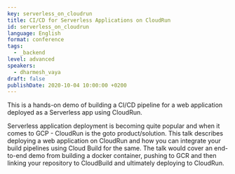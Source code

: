 ```yaml
---
key: serverless_on_cloudrun
title: CI/CD for Serverless Applications on CloudRun
id: serverless_on_cloudrun
language: English
format: conference
tags:
  - _backend
level: advanced
speakers:
  - dharmesh_vaya
draft: false
publishDate: 2020-10-04 10:00:00 +0200
---
```


This is a hands-on demo of building a CI/CD pipeline for a web application deployed as a Serverless app using CloudRun.

Serverless application deployment is becoming quite popular and when it comes to GCP - CloudRun is the goto product/solution. This talk describes deploying a web application on CloudRun and how you can integrate your build pipelines using Cloud Build for the same. The talk would cover an end-to-end demo from building a docker container, pushing to GCR and then linking your repository to CloudBuild and ultimately deploying to CloudRun. 